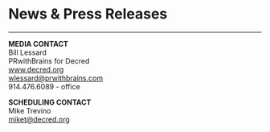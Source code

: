 # News & Press Releases

---- 

**MEDIA CONTACT**<br>
Bill Lessard<br>
PRwithBrains for Decred<br>
www.decred.org<br>
wlessard@prwithbrains.com<br>
914.476.6089 - office<br>

**SCHEDULING CONTACT**<br>
Mike Trevino<br>
miket@decred.org<br>
